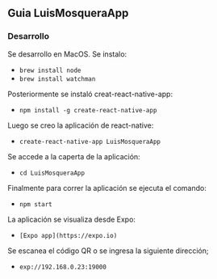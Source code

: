 ## Guia LuisMosqueraApp

### Desarrollo

Se desarrollo en MacOS.
Se instalo:
* `brew install node`
* `brew install watchman`

Posteriormente se instaló creat-react-native-app:
* `npm install -g create-react-native-app`

Luego se creo la aplicación de react-native:
* `create-react-native-app LuisMosqueraApp`

Se accede a la caperta de la aplicación:
* `cd LuisMosqueraApp`

Finalmente para correr la aplicación se ejecuta el comando:
* `npm start`

La aplicación se visualiza desde Expo:
* `[Expo app](https://expo.io)`

Se escanea el código QR o se ingresa la siguiente dirección;
* `exp://192.168.0.23:19000`